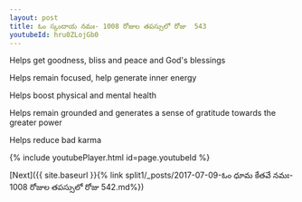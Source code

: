 ```yaml
---
layout: post
title: ఓం స్కందాయ నమః- 1008 రోజుల తపస్సులో రోజు  543
youtubeId: hru0ZLojGb0
---
```

 
 
Helps get goodness, bliss and peace and God's blessings
 
Helps remain focused, help generate inner energy 
 
Helps boost physical and mental health 
 
Helps remain grounded and generates a sense of gratitude towards the greater power 
 
Helps reduce bad karma
 
 
 
 


{% include youtubePlayer.html id=page.youtubeId %}
 
[Next]({{ site.baseurl }}{% link  split1/_posts/2017-07-09-ఓం ధూమ కేతవే నమః- 1008 రోజుల తపస్సులో రోజు  542.md%})
 
